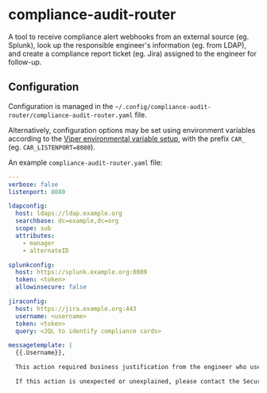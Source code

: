 # compliance-audit-router

A tool to receive compliance alert webhooks from an external source (eg. Splunk), look up the responsible engineer's information (eg. from LDAP), and create a compliance report ticket (eg. Jira) assigned to the engineer for follow-up.

## Configuration

Configuration is managed in the `~/.config/compliance-audit-router/compliance-audit-router.yaml` file.

Alternatively, configuration options may be set using environment variables according to the [Viper environmental variable setup](https://github.com/spf13/viper#working-with-environment-variables), with the prefix `CAR_` (eg. `CAR_LISTENPORT=8080`).

An example `compliance-audit-router.yaml` file:

```yaml
---
verbose: false
listenport: 8080

ldapconfig:
  host: ldaps://ldap.example.org
  searchbase: dc=example,dc=org
  scope: sub
  attributes:
    - manager
    - alternateID

splunkconfig:
  host: https://splunk.example.org:8089
  token: <token>
  allowinsecure: false

jiraconfig:
  host: https://jira.example.org:443
  username: <username>
  token: <token>
  query: <JQL to identify compliance cards>

messagetemplate: |
  {{.Username}},

  This action required business justification from the engineer who used this access, and management approval.

  If this action is unexpected or unexplained, please contact the Security team immediately for further investigation.
```
